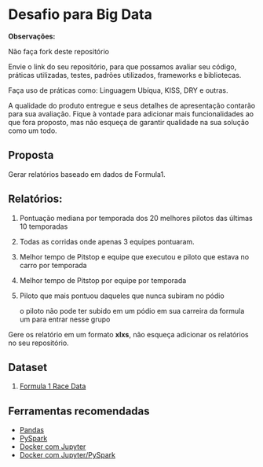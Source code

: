 # Desafio para Big Data

**Observações:**

Não faça fork deste repositório

Envie o link do seu repositório, para que possamos avaliar seu código, práticas
utilizadas, testes, padrões utilizados, frameworks e bibliotecas.

Faça uso de práticas como: Linguagem Ubíqua, KISS, DRY e outras.

A qualidade do produto entregue e seus detalhes de apresentação contarão para
sua avaliação. Fique à vontade para adicionar mais funcionalidades ao que fora
proposto, mas não esqueça de garantir qualidade na sua solução como um todo.

## Proposta

Gerar relatórios baseado em dados de Formula1. 

## Relatórios:

1. Pontuação mediana por temporada dos 20 melhores pilotos das últimas 10 temporadas

2. Todas as corridas onde apenas 3 equipes pontuaram.

3. Melhor tempo de Pitstop e equipe que executou e piloto que estava no carro por temporada

4. Melhor tempo de Pitstop por equipe por temporada

5. Piloto que mais pontuou daqueles que nunca subiram no pódio 

   o piloto não pode ter subido em um pódio em sua carreira da formula um para entrar nesse grupo

Gere os relatório em um formato **xlxs**, não esqueça adicionar os relatórios no
seu repositório.

## Dataset

1. [Formula 1 Race Data](https://www.kaggle.com/cjgdev/formula-1-race-data-19502017)

## Ferramentas recomendadas

* [Pandas](https://pandas.pydata.org/)
* [PySpark](https://spark.apache.org/docs/latest/quick-start.html)
* [Docker com Jupyter](https://hub.docker.com/r/jupyter/)
* [Docker com Jupyter/PySpark](https://hub.docker.com/r/jupyter/pyspark-notebook/)

